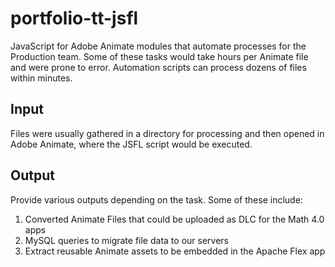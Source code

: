 # portfolio-tt-jsfl
JavaScript for Adobe Animate modules that automate processes for the Production team. Some of these tasks would take hours per Animate file and were prone to error. Automation scripts can process dozens of files within minutes.

## Input
Files were usually gathered in a directory for processing and then opened in Adobe Animate, where the JSFL script would be executed.

## Output
Provide various outputs depending on the task. Some of these include: 

1. Converted Animate Files that could be uploaded as DLC for the Math 4.0 apps
2. MySQL queries to migrate file data to our servers
3. Extract reusable Animate assets to be embedded in the Apache Flex app
